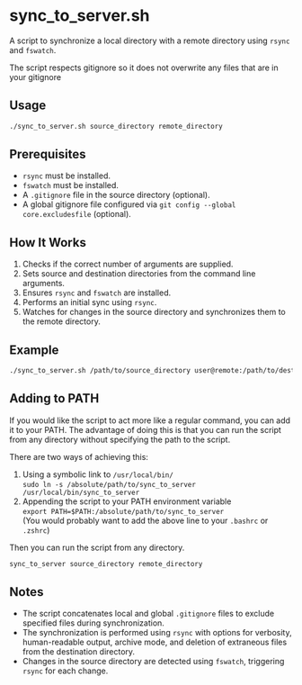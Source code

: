 # sync_to_server.sh

A script to synchronize a local directory with a remote directory using `rsync` and `fswatch`.

The script respects gitignore so it does not overwrite any files that are in your gitignore

## Usage

```bash
./sync_to_server.sh source_directory remote_directory
```

## Prerequisites

- `rsync` must be installed.
- `fswatch` must be installed.
- A `.gitignore` file in the source directory (optional).
- A global gitignore file configured via `git config --global core.excludesfile` (optional).

## How It Works

1. Checks if the correct number of arguments are supplied.
2. Sets source and destination directories from the command line arguments.
3. Ensures `rsync` and `fswatch` are installed.
4. Performs an initial sync using `rsync`.
5. Watches for changes in the source directory and synchronizes them to the remote directory.

## Example

```bash
./sync_to_server.sh /path/to/source_directory user@remote:/path/to/destination_directory
```

## Adding to PATH

If you would like the script to act more like a regular command, you can add it to your PATH.
The advantage of doing this is that you can run the script from any directory without specifying the path to the script.

There are two ways of achieving this:

1. Using a symbolic link to `/usr/local/bin/`  
  `sudo ln -s /absolute/path/to/sync_to_server /usr/local/bin/sync_to_server`
2. Appending the script to your PATH environment variable  
  `export PATH=$PATH:/absolute/path/to/sync_to_server`  
  (You would probably want to add the above line to your `.bashrc` or `.zshrc`)

Then you can run the script from any directory.

```bash
sync_to_server source_directory remote_directory
```

## Notes

- The script concatenates local and global `.gitignore` files to exclude specified files during synchronization.
- The synchronization is performed using `rsync` with options for verbosity, human-readable output, archive mode, and deletion of extraneous files from the destination directory.
- Changes in the source directory are detected using `fswatch`, triggering `rsync` for each change.
